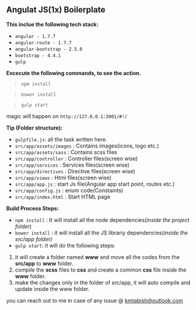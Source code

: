 
## Angulat JS(1x) Boilerplate


**This inclue the following tech stack:**

 - `angular - 1.7.7`
 - `angular-route - 1.7.7`
 - `angular-bootstrap - 2.5.0`
 - `bootstrap - 4.4.1`
 - `gulp`

**Excecute the following commands, to see the action.**

> `npm install` 

> `bower install`

> `gulp start`

magic will happen on `http://127.0.0.1:3001/#!/`

**Tip (Folder structure):**
- `gulpfile.js`: all the task written here.
- `src/app/assets/images` : Contains images(icons, logo etc.)
- `src/app/assets/sass` : Contains scss files
- `src/app/controller` : Controller files(screen wise)
- `src/app/services` : Services files(screen wise)
- `src/app/directives` : Directive files(screen wise)
- `src/app/views` : Html files(screen wise)
- `src/app/app.js` : start Js file(Angular app start point, routes etc.)
- `src/app/config.js` : enum code(Constaints)
- `src/app/index.html` : Start HTML page

**Build Process Steps:**
- `npm install` : It will install all the node dependencies(*inside the project folder*)
- `bower install` : it will install all the JS librariy dependencies(*inside the src/app folder)*
- `gulp start`: it will do the following steps: 
 1. it will create a folder named **www** and move all the codes from the **src/app** to **www** folder.
 2. compile the **scss** files to **css** and create a common **css** file inside the **www** folder.
 3. make the changes only in the folder of src/app, it will auto compile and update inside the www folder.

you can reach out to me in case of any issue @ kmtabish@outlook.com